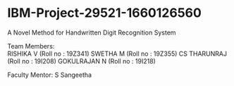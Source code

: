 # IBM-Project-29521-1660126560
A Novel Method for Handwritten Digit Recognition System

Team Members:<br>
RISHIKA V (Roll no : 19Z341)
SWETHA M (Roll no : 19Z355)
CS THARUNRAJ (Roll no : 19I208)
GOKULRAJAN N (Roll no : 19I218)

Faculty Mentor:
S Sangeetha
